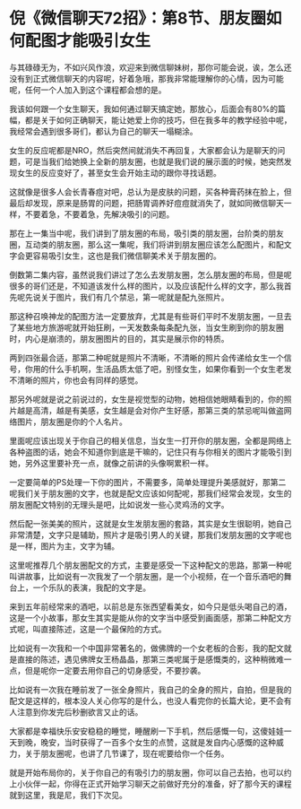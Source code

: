 # 倪《微信聊天72招》：第8节、朋友圈如何配图才能吸引女生

与其碌碌无为，不如兴风作浪，欢迎来到微信聊妹树，那你可能会说，诶，怎么还没有到正式微信聊天的内容呢，好着急哦，那我非常能理解你的心情，因为可能呢，任何一个人加入到这个课程都会想的是。

我该如何跟一个女生聊天，我如何通过聊天搞定她，那放心，后面会有80%的篇幅，都是关于如何正确聊天，能让她爱上你的技巧，但在我多年的教学经验中呢，我经常会遇到很多哥们，都认为自己的聊天一塌糊涂。

女生的反应呢都是NRO，然后突然间就消失不再回复，大家都会认为是聊天的问题，可是当我们给她换上全新的朋友圈，也就是我们说的展示面的时候，她突然发现女生的反应变好了，甚至女生会开始主动的跟你寻找话题。

这就像是很多人会长青春痘对吧，总认为是皮肤的问题，买各种膏药抹在脸上，但最后却发现，原来是肠胃的问题，把肠胃调养好痘痘就消失了，就如同微信聊天一样，不要着急，不要着急，先解决吸引的问题。

那在上一集当中呢，我们讲到了朋友圈的布局，吸引类的朋友圈，台阶类的朋友圈，互动类的朋友圈，那么这一集呢，我们将讲到朋友圈应该怎么配图片，和配文字会更容易吸引女生，这也是我们微信聊美术关于朋友圈的。

倒数第二集内容，虽然说我们讲过了怎么去发朋友圈，怎么朋友圈的布局，但是呢很多的哥们还是，不知道该发什么样的图片，以及应该配什么样的文字，那么我首先呢先说关于图片，我们有几个禁忌，第一呢就是配九张照片。

那这种召唤神龙的配图方法一定要放弃，尤其是有些哥们平时不发朋友圈，一旦去了某些地方旅游呢就开始狂刷，一天发数条每条配九张，当女生刷到你的朋友圈时，内心是崩溃的，朋友圈图片的目的，其实是展示你的特质。

两到四张最合适，那第二种呢就是照片不清晰，不清晰的照片会传递给女生一个信号，你用的什么手机啊，生活品质太低了吧，别怪女生，如果你看到一个女生老发不清晰的照片，你也会有同样的感觉。

那另外呢就是说之前说过的，女生是视觉型的动物，她相信她眼睛看到的，你的照片越是高清，越是有美感，女生越是会对你产生好感，那第三类的禁忌呢叫做盗网络图片，朋友圈是你的个人名片。

里面呢应该出现关于你自己的相关信息，当女生一打开你的朋友圈，全都是网络上各种盗图的话，她会不知道你到底是干嘛的，记住只有与你相关的图片才能吸引到她，另外这里要补充一点，就像之前讲的头像啊累积一样。

一定要简单的PS处理一下你的图片，不需要多，简单处理提升美感就好，那第二呢我们关于朋友圈的文字，也就是配文应该如何配呢，那我们经常会发现，女生的朋友圈配文特别的无理头是吧，比如说发一些心灵鸡汤的文字。

然后配一张美美的照片，这就是女生发朋友圈的套路，其实是女生很聪明，她自己非常清楚，文字只是辅助，照片才是吸引男人的关键，那我们发朋友圈的文字呢也是一样，图片为主，文字为辅。

这里呢推荐几个朋友圈配文的方式，主要是感受一下这种配文的思路，那第一种呢叫讲故事，比如说有一次我发了一个朋友圈，是一个小视频，在一个音乐酒吧的舞台上，一个乐队的表演，我配的文字是。

来到五年前经常来的酒吧，以前总是东张西望看美女，如今只是低头喝自己的酒，这是一个小故事，那女生其实是能从你的文字当中感受到画面感，那第二种配文方式呢，叫直接陈述，这是一个最保险的方式。

比如说有一次我和一个中国非常著名的，做佛牌的一个女老板的合影，我的配文就是直接的陈述，遇见佛牌女王杨晶晶，那第三类呢属于是感慨类的，这种稍微难一点，但是呢你一定要去用你自己的切身感受，不要抄袭。

比如说有一次我在睡前发了一张全身照片，我自己的全身的照片，自拍，但是我的配文是这样的，根本没人关心你写的是什么，也没人看完你的长篇大论，更不会有人注意到你发完后秒删欲言又止的话。

大家都是幸福快乐安安稳稳的睡觉，睡醒刷一下手机，然后感慨一句，这傻娃娃一天到晚，晚安，当时获得了一百多个女生的点赞，这就是发自内心感慨的这种威力，关于朋友圈呢，也讲了几节课了，现在呢要给你一个任务。

就是开始布局你的，关于你自己的有吸引力的朋友圈，你可以自己去拍，也可以约上小伙伴一起，你得在正式开始学习聊天之前做好充分的准备，好了那今天的课程就到这里，我是尼，我们下次见。

